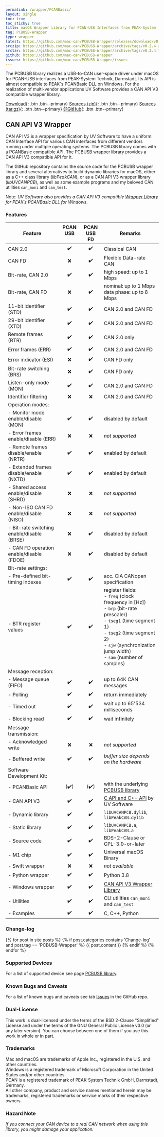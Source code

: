 ```yaml
---
permalink: /wrapper/PCANBasic/
layout: single
toc: true
toc_sticky: true
title: macOS Wrapper Library for PCAN-USB Interfaces from PEAK-System
tag: PCBUSB-Wrapper
type: wrapper
latest: https://github.com/mac-can/PCBUSB-Wrapper/releases/download/v0.2.4/artifacts.zip
srczip: https://github.com/mac-can/PCBUSB-Wrapper/archive/tags/v0.2.4.zip
srctar: https://github.com/mac-can/PCBUSB-Wrapper/archive/tags/v0.2.4.tar.gz
github: https://github.com/mac-can/PCBUSB-Wrapper
issues: https://github.com/mac-can/PCBUSB-Wrapper/issues
---
```

The PCBUSB library realizes a USB-to-CAN user-space driver under macOS for PCAN-USB interfaces from PEAK-System Technik, Darmstadt.
Its API is almost compatible to PEAK´s PCANBasic DLL on Windows.
For the realization of multi-vendor applications UV&nbsp;Software provides a CAN&nbsp;API&nbsp;V3 compatible wrapper library.

[Download]({{page.latest}}){: .btn .btn--primary}
[Sources (zip)]({{page.srczip}}){: .btn .btn--primary}
[Sources (tar.gz)]({{page.srctar}}){: .btn .btn--primary}
[@GitHub]({{page.github}}){: .btn .btn--primary}

## CAN API V3 Wrapper

CAN&nbsp;API&nbsp;V3 is a wrapper specification by UV&nbsp;Software to have a uniform CAN Interface API for various CAN interfaces from different vendors running under multiple operating systems.
The PCBUSB library comes with a PCANBasic compatible API.
The PCBUSB wrapper library provides a CAN&nbsp;API&nbsp;V3 compatible API for it.

The GitHub repository contains the source code for the PCBUSB wrapper library and several alternatives to build dynamic libraries for macOS, either as a C++ class library (_libPeakCAN_), or as a CAN&nbsp;API&nbsp;V3 wrapper library (_libUVCANPCB_), as well as some example programs and my beloved CAN utilities `can_moni` and `can_test`.

Note: _UV&nbsp;Software also provides a CAN&nbsp;API&nbsp;V3 compatible [Wrapper Library](/wrapper/windows/PCANBasic/) for PEAK´s PCANBasic DLL for Windows._

### Features

|         Feature          | PCAN USB<br/>&nbsp;|  PCAN USB<br/>FD   | Remarks |
| ------------------------ |:------------------:|:------------------:| ------- |
| CAN 2.0                  | :heavy_check_mark: | :heavy_check_mark: |  Classical CAN |
| CAN FD                   | :x: | :heavy_check_mark: |  Flexible Data-rate CAN |
| Bit-rate, CAN 2.0        | :heavy_check_mark: | :heavy_check_mark: | high speed: up to 1 Mbps |
| Bit-rate, CAN FD         | :x: | :heavy_check_mark: | nominal: up to 1 Mbps <br/> data phase: up to 8 Mbps |
| 11-bit identifier (STD)  | :heavy_check_mark: | :heavy_check_mark: | CAN 2.0 and CAN FD |
| 29-bit identifier (XTD)  | :heavy_check_mark: | :heavy_check_mark: | CAN 2.0 and CAN FD |
| Remote frames (RTR)      | :heavy_check_mark: | :heavy_check_mark: | CAN 2.0 only |
| Error frames (ERR)       | :heavy_check_mark: | :heavy_check_mark: | CAN 2.0 and CAN FD |
| Error indicator (ESI)    | :x: | :heavy_check_mark: | CAN FD only |
| Bit-rate switching (BRS) | :x: | :heavy_check_mark: | CAN FD only |
| Listen-only mode (MON)   | :heavy_check_mark: | :heavy_check_mark: | CAN 2.0 and CAN FD |
| Identifier filtering     | :x: | :x: | CAN 2.0 and CAN FD |
| Operation modes: | | | |
| - Monitor mode enable/disable (MON)        | :heavy_check_mark: | :heavy_check_mark: | disabled by default |
| - Error frames enable/disable (ERR)        | :x: | :x: | _not supported_ |
| - Remote frames disable/enable (NRTR)      | :heavy_check_mark: | :heavy_check_mark: | enabled by default |
| - Extended frames disable/enable (NXTD)    | :heavy_check_mark: | :heavy_check_mark: | enabled by default |
| - Shared access enable/disable (SHRD)      | :x: | :x: | _not supported_ |
| - Non-ISO CAN FD enable/disable (NISO)     | :x: | :x: | _not supported_ |
| - Bit-rate switching enable/disable (BRSE) | :x: | :heavy_check_mark: | disabled by default |
| - CAN FD operation enable/disable (FDOE)   | :x: | :heavy_check_mark: | disabled by default |
| Bit-rate settings: | | | |
| - Pre-defined bit-timing indexes | :heavy_check_mark: | :heavy_check_mark: | acc. CiA CANopen specification |
| - BTR register values            | :heavy_check_mark: | :heavy_check_mark: | register fields:<br/>- `freq` (clock frequency in [Hz])<br/>- `brp` (bit-rate prescaler)<br/>- `tseg1` (time segment 1)<br/>- `tseg2` (time segment 2)<br/>- `sjw` (synchronization jump width)<br/>- `sam` (number of samples) |
| Message reception: | | | |
| - Message queue (FIFO) | :heavy_check_mark: | :heavy_check_mark: | up to 64K CAN messages |
|   - Polling            | :heavy_check_mark: | :heavy_check_mark: | return immediately |
|   - Timed out          | :heavy_check_mark: | :heavy_check_mark: | wait up to 65'534 milliseconds |
|   - Blocking read      | :heavy_check_mark: | :heavy_check_mark: | wait infinitely |
| Message transmission: | | | |
| - Acknowledged write | :x: | :x: | _not supported_  |
| - Buffered write     | :heavy_check_mark: | :heavy_check_mark: | _buffer size depends on the hardware_ |
| Software Development Kit: | | | |
| - PCANBasic API   | (:heavy_check_mark:) | (:heavy_check_mark:) | with the underlying [PCBUSB library](/drivers/libPCBUSB.html) |
| - CAN API V3      | :heavy_check_mark: | :heavy_check_mark: | [C API and C++ API](/wrapper/canapi-v3/) by UV&nbsp;Software |
| - Dynamic library | :heavy_check_mark: | :heavy_check_mark: | `libUVCANPCB.dylib`, `libPeakCAN.dylib` |
| - Static library  | :heavy_check_mark: | :heavy_check_mark: | `libUVCANPCB.a`, `libPeakCAN.a` |
| - Source code     | :heavy_check_mark: | :heavy_check_mark: | BDS-2-Clause or GPL-3.0-or-later |
| - M1 chip         | :heavy_check_mark: | :heavy_check_mark: | Universal macOS Binary |
| - Swift wrapper   | :x: | :x: | _not available_ |
| - Python wrapper  | :heavy_check_mark: | :heavy_check_mark: | Python 3.8 |
| - Windows wrapper | :heavy_check_mark: | :heavy_check_mark: | [CAN API V3 Wrapper Library](/wrapper/windows/PCANBasic/) |
| - Utilities       | :heavy_check_mark: | :heavy_check_mark: | CLI utilities `can_moni` and `can_test`|
| - Examples        | :heavy_check_mark: | :heavy_check_mark: | C, C++, Python |

### Change-log

{% for post in site.posts %}
{% if post.categories contains 'Change-log' and post.tag == 'PCBUSB-Wrapper' %}
{{ post.content }}
{% endif %}
{% endfor %}

### Supported Devices

For a list of supported device see page [PCBUSB library](/drivers/libPCBUSB.html/#supported-devices).

### Known Bugs and Caveats

For a list of known bugs and caveats see tab [Issues]({{page.issues}}) in the GitHub repo.

### Dual-License

This work is dual-licensed under the terms of the BSD 2-Clause "Simplified" License and under the terms of the GNU General Public License v3.0 (or any later version).
You can choose between one of them if you use this work in whole or in part.

### Trademarks

Mac and macOS are trademarks of Apple Inc., registered in the U.S. and other countries. \
Windows is a registered trademark of Microsoft Corporation in the United States and/or other countries. \
PCAN is a registered trademark of PEAK-System Technik GmbH, Darmstadt, Germany. \
All other company, product and service names mentioned herein may be trademarks, registered trademarks or service marks of their respective owners.

### Hazard Note

_If you connect your CAN device to a real CAN network when using this library, you might damage your application._
